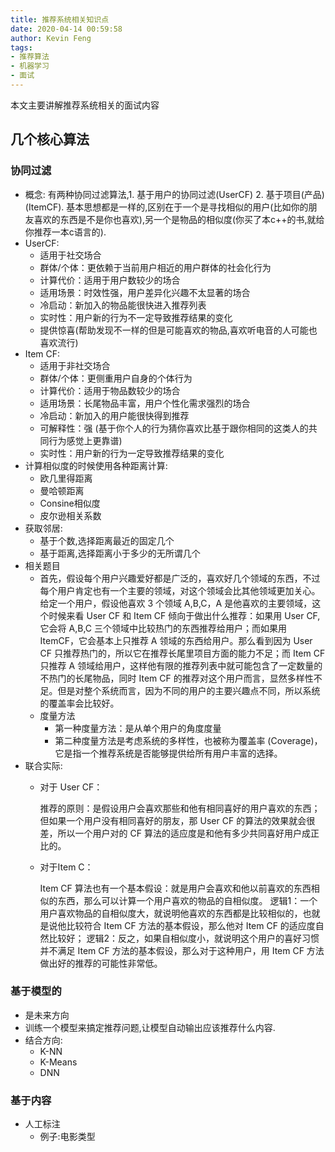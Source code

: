 ```yaml
---
title: 推荐系统相关知识点
date: 2020-04-14 00:59:58
author: Kevin Feng
tags:
- 推荐算法
- 机器学习
- 面试
---
```

本文主要讲解推荐系统相关的面试内容
<!--more-->
## 几个核心算法
### 协同过滤
- 概念:
有两种协同过滤算法,1. 基于用户的协同过滤(UserCF) 2. 基于项目(产品)(ItemCF).
基本思想都是一样的,区别在于一个是寻找相似的用户(比如你的朋友喜欢的东西是不是你也喜欢),另一个是物品的相似度(你买了本c++的书,就给你推荐一本c语言的). 
- UserCF:
  - 适用于社交场合
  - 群体/个体：更依赖于当前用户相近的用户群体的社会化行为
  - 计算代价：适用于用户数较少的场合
  - 适用场景：时效性强，用户差异化兴趣不太显著的场合
  - 冷启动：新加入的物品能很快进入推荐列表
  - 实时性：用户新的行为不一定导致推荐结果的变化
  - 提供惊喜(帮助发现不一样的但是可能喜欢的物品,喜欢听电音的人可能也喜欢流行)
- Item CF:
  - 适用于非社交场合
  - 群体/个体：更侧重用户自身的个体行为
  - 计算代价：适用于物品数较少的场合
  - 适用场景：长尾物品丰富，用户个性化需求强烈的场合
  - 冷启动：新加入的用户能很快得到推荐
  - 可解释性：强 (基于你个人的行为猜你喜欢比基于跟你相同的这类人的共同行为感觉上更靠谱)
  - 实时性：用户新的行为一定导致推荐结果的变化
- 计算相似度的时候使用各种距离计算:
  - 欧几里得距离
  - 曼哈顿距离
  - Consine相似度
  - 皮尔逊相关系数
- 获取邻居:
  - 基于个数,选择距离最近的固定几个
  - 基于距离,选择距离小于多少的无所谓几个
- 相关题目
  - 首先，假设每个用户兴趣爱好都是广泛的，喜欢好几个领域的东西，不过每个用户肯定也有一个主要的领域，对这个领域会比其他领域更加关心。给定一个用户，假设他喜欢 3 个领域 A,B,C，A 是他喜欢的主要领域，这个时候来看 User CF 和 Item CF 倾向于做出什么推荐：如果用 User CF, 它会将 A,B,C 三个领域中比较热门的东西推荐给用户；而如果用 ItemCF，它会基本上只推荐 A 领域的东西给用户。那么看到因为 User CF 只推荐热门的，所以它在推荐长尾里项目方面的能力不足；而 Item CF 只推荐 A 领域给用户，这样他有限的推荐列表中就可能包含了一定数量的不热门的长尾物品，同时 Item CF 的推荐对这个用户而言，显然多样性不足。但是对整个系统而言，因为不同的用户的主要兴趣点不同，所以系统的覆盖率会比较好。
  - 度量方法
    - 第一种度量方法：是从单个用户的角度度量
    - 第二种度量方法是考虑系统的多样性，也被称为覆盖率 (Coverage)，它是指一个推荐系统是否能够提供给所有用户丰富的选择。
- 联合实际:
  - 对于 User CF：

    推荐的原则：是假设用户会喜欢那些和他有相同喜好的用户喜欢的东西；
  但如果一个用户没有相同喜好的朋友，那 User CF 的算法的效果就会很差，所以一个用户对的 CF 算法的适应度是和他有多少共同喜好用户成正比的。
  - 对于Item C：

    Item CF 算法也有一个基本假设：就是用户会喜欢和他以前喜欢的东西相似的东西，那么可以计算一个用户喜欢的物品的自相似度。
  逻辑1：一个用户喜欢物品的自相似度大，就说明他喜欢的东西都是比较相似的，也就是说他比较符合 Item CF 方法的基本假设，那么他对 Item CF 的适应度自然比较好；
  逻辑2：反之，如果自相似度小，就说明这个用户的喜好习惯并不满足 Item CF 方法的基本假设，那么对于这种用户，用 Item CF 方法做出好的推荐的可能性非常低。
### 基于模型的
- 是未来方向
- 训练一个模型来搞定推荐问题,让模型自动输出应该推荐什么内容.
- 结合方向:
  - K-NN
  - K-Means
  - DNN
### 基于内容
- 人工标注
  - 例子:电影类型